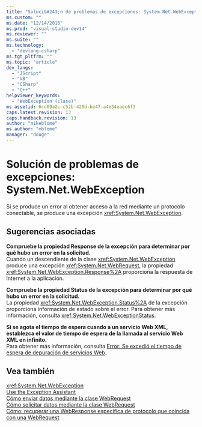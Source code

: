 ```yaml
---
title: "Soluci&#243;n de problemas de excepciones: System.Net.WebException | Microsoft Docs"
ms.custom: ""
ms.date: "12/14/2016"
ms.prod: "visual-studio-dev14"
ms.reviewer: ""
ms.suite: ""
ms.technology: 
  - "devlang-csharp"
ms.tgt_pltfrm: ""
ms.topic: "article"
dev_langs: 
  - "JScript"
  - "VB"
  - "CSharp"
  - "C++"
helpviewer_keywords: 
  - "WebException (clase)"
ms.assetid: 6cd69a2c-c52b-420d-be47-a4e34eaec6f3
caps.latest.revision: 13
caps.handback.revision: 13
author: "mikeblome"
ms.author: "mblome"
manager: "douge"
---
```

# Soluci&#243;n de problemas de excepciones: System.Net.WebException
Si se produce un error al obtener acceso a la red mediante un protocolo conectable, se produce una excepción <xref:System.Net.WebException>.  
  
## Sugerencias asociadas  
 **Compruebe la propiedad Response de la excepción para determinar por qué hubo un error en la solicitud.**  
 Cuando un descendiente de la clase <xref:System.Net.WebException> produce una excepción <xref:System.Net.WebRequest>, la propiedad <xref:System.Net.WebException.Response%2A> proporciona la respuesta de Internet a la aplicación.  
  
 **Compruebe la propiedad Status de la excepción para determinar por qué hubo un error en la solicitud.**  
 La propiedad <xref:System.Net.WebException.Status%2A> de la excepción proporciona información de estado sobre el error. Para obtener más información, consulta <xref:System.Net.WebExceptionStatus>.  
  
 **Si se agota el tiempo de espera cuando a un servicio Web XML, establezca el valor de tiempo de espera de la llamada al servicio Web XML en infinito.**  
 Para obtener más información, consulta [Error: Se excedió el tiempo de espera de depuración de servicios Web](../debugger/error-timeout-while-debugging-web-services.md).  
  
## Vea también  
 <xref:System.Net.WebException>   
 [Use the Exception Assistant](../Topic/How%20to:%20Use%20the%20Exception%20Assistant.md)   
 [Cómo enviar datos mediante la clase WebRequest](../Topic/How%20to:%20Send%20Data%20Using%20the%20WebRequest%20Class.md)   
 [Cómo solicitar datos mediante la clase WebRequest](../Topic/How%20to:%20Request%20Data%20Using%20the%20WebRequest%20Class.md)   
 [Cómo: recuperar una WebResponse específica de protocolo que coincida con una WebRequest](../Topic/How%20to:%20Retrieve%20a%20Protocol-Specific%20WebResponse%20that%20Matches%20a%20WebRequest.md)